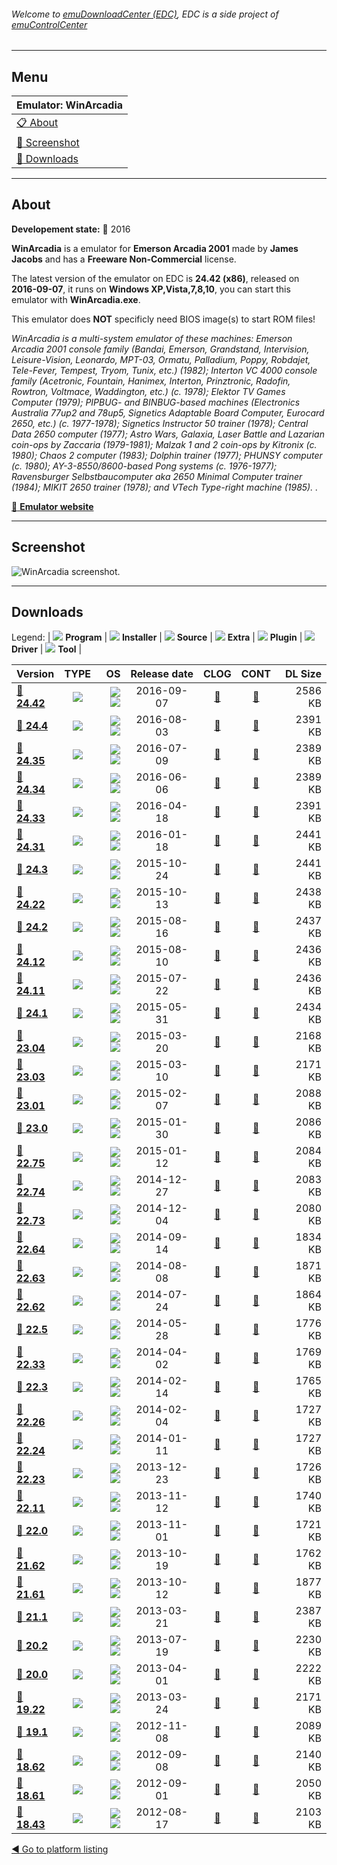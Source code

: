 ###### Welcome to [emuDownloadCenter (EDC)](https://github.com/PhoenixInteractiveNL/emuDownloadCenter/wiki/), EDC is a side project of [emuControlCenter](https://github.com/PhoenixInteractiveNL/emuControlCenter/wiki/)
***
## Menu
| **Emulator: WinArcadia** |
|:---------|
| [:clipboard: About](#about) |
| [:sunrise: Screenshot](#screenshot) |
| [:floppy_disk: Downloads](#downloads) |
***
## About
**Developement state:** :large_blue_circle: 2016

**WinArcadia** is a emulator for **Emerson Arcadia 2001** made by **James Jacobs** and has a **Freeware Non-Commercial** license.

The latest version of the emulator on EDC is **24.42 (x86)**, released on **2016-09-07**, it runs on **Windows XP,Vista,7,8,10**, you can start this emulator with **WinArcadia.exe**.

This emulator does **NOT** specificly need BIOS image(s) to start ROM files!

_WinArcadia is a multi-system emulator of these machines: Emerson Arcadia 2001 console family (Bandai, Emerson, Grandstand, Intervision, Leisure-Vision, Leonardo, MPT-03, Ormatu, Palladium, Poppy, Robdajet, Tele-Fever, Tempest, Tryom, Tunix, etc.) (1982); Interton VC 4000 console family (Acetronic, Fountain, Hanimex, Interton, Prinztronic, Radofin, Rowtron, Voltmace, Waddington, etc.) (c. 1978); Elektor TV Games Computer (1979); PIPBUG- and  BINBUG-based machines (Electronics Australia 77up2 and 78up5, Signetics Adaptable Board Computer, Eurocard 2650, etc.) (c. 1977-1978); Signetics Instructor 50 trainer (1978); Central Data 2650 computer (1977); Astro Wars, Galaxia, Laser Battle and Lazarian coin-ops by Zaccaria (1979-1981); Malzak 1 and 2 coin-ops by Kitronix (c. 1980); Chaos 2 computer (1983); Dolphin trainer (1977); PHUNSY computer (c. 1980); AY-3-8550/8600-based Pong systems (c. 1976-1977); Ravensburger Selbstbaucomputer aka 2650 Minimal Computer trainer (1984); MIKIT 2650 trainer (1978); and VTech Type-right machine (1985). ._

[:link: **Emulator website**](http://amigan.1emu.net/)
***
## Screenshot
![](https://raw.githubusercontent.com/PhoenixInteractiveNL/emuDownloadCenter/master/hooks/winarcadia/emulator_screen_01.jpg "WinArcadia screenshot.")
***
## Downloads
Legend: | 
![](https://raw.githubusercontent.com/wiki/PhoenixInteractiveNL/emuDownloadCenter/images_misc/icon_program_24.png) **Program** | 
![](https://raw.githubusercontent.com/wiki/PhoenixInteractiveNL/emuDownloadCenter/images_misc/icon_installer_24.png) **Installer** | 
![](https://raw.githubusercontent.com/wiki/PhoenixInteractiveNL/emuDownloadCenter/images_misc/icon_source_code_24.png) **Source** | 
![](https://raw.githubusercontent.com/wiki/PhoenixInteractiveNL/emuDownloadCenter/images_misc/icon_extra_24.png) **Extra** | 
![](https://raw.githubusercontent.com/wiki/PhoenixInteractiveNL/emuDownloadCenter/images_misc/icon_plugin_24.png) **Plugin** | 
![](https://raw.githubusercontent.com/wiki/PhoenixInteractiveNL/emuDownloadCenter/images_misc/icon_driver_24.png) **Driver** | 
![](https://raw.githubusercontent.com/wiki/PhoenixInteractiveNL/emuDownloadCenter/images_misc/icon_tool_24.png) **Tool** | 
 
| Version | TYPE | OS | Release date | CLOG | CONT | DL Size |
|:--------|:----:|---:|:------------:|:----:|:----:|--------:|
| [:floppy_disk: **24.42**](https://github.com/PhoenixInteractiveNL/edc-repo0002/raw/master/winarcadia/24.42.7z) | ![](https://raw.githubusercontent.com/wiki/PhoenixInteractiveNL/emuDownloadCenter/images_misc/icon_program_24.png) | ![](https://raw.githubusercontent.com/wiki/PhoenixInteractiveNL/emuDownloadCenter/images_misc/logo_windows_24.png)![](https://raw.githubusercontent.com/wiki/PhoenixInteractiveNL/emuDownloadCenter/images_misc/icon_32-bit_24.png) | 2016-09-07 | [:page_facing_up:](https://github.com/PhoenixInteractiveNL/edc-repo0002/blob/master/winarcadia/24.42_changelog.txt) | [:mag_right:](https://github.com/PhoenixInteractiveNL/edc-repo0002/blob/master/winarcadia/24.42_contents.txt) | 2586 KB |
| [:floppy_disk: **24.4**](https://github.com/PhoenixInteractiveNL/edc-repo0007/raw/master/winarcadia/24.4.7z) | ![](https://raw.githubusercontent.com/wiki/PhoenixInteractiveNL/emuDownloadCenter/images_misc/icon_program_24.png) | ![](https://raw.githubusercontent.com/wiki/PhoenixInteractiveNL/emuDownloadCenter/images_misc/logo_windows_24.png)![](https://raw.githubusercontent.com/wiki/PhoenixInteractiveNL/emuDownloadCenter/images_misc/icon_32-bit_24.png) | 2016-08-03 | [:page_facing_up:](https://github.com/PhoenixInteractiveNL/edc-repo0007/blob/master/winarcadia/24.4_changelog.txt) | [:mag_right:](https://github.com/PhoenixInteractiveNL/edc-repo0007/blob/master/winarcadia/24.4_contents.txt) | 2391 KB |
| [:floppy_disk: **24.35**](https://github.com/PhoenixInteractiveNL/edc-repo0007/raw/master/winarcadia/24.35.7z) | ![](https://raw.githubusercontent.com/wiki/PhoenixInteractiveNL/emuDownloadCenter/images_misc/icon_program_24.png) | ![](https://raw.githubusercontent.com/wiki/PhoenixInteractiveNL/emuDownloadCenter/images_misc/logo_windows_24.png)![](https://raw.githubusercontent.com/wiki/PhoenixInteractiveNL/emuDownloadCenter/images_misc/icon_32-bit_24.png) | 2016-07-09 | [:page_facing_up:](https://github.com/PhoenixInteractiveNL/edc-repo0007/blob/master/winarcadia/24.35_changelog.txt) | [:mag_right:](https://github.com/PhoenixInteractiveNL/edc-repo0007/blob/master/winarcadia/24.35_contents.txt) | 2389 KB |
| [:floppy_disk: **24.34**](https://github.com/PhoenixInteractiveNL/edc-repo0007/raw/master/winarcadia/24.34.7z) | ![](https://raw.githubusercontent.com/wiki/PhoenixInteractiveNL/emuDownloadCenter/images_misc/icon_program_24.png) | ![](https://raw.githubusercontent.com/wiki/PhoenixInteractiveNL/emuDownloadCenter/images_misc/logo_windows_24.png)![](https://raw.githubusercontent.com/wiki/PhoenixInteractiveNL/emuDownloadCenter/images_misc/icon_32-bit_24.png) | 2016-06-06 | [:page_facing_up:](https://github.com/PhoenixInteractiveNL/edc-repo0007/blob/master/winarcadia/24.34_changelog.txt) | [:mag_right:](https://github.com/PhoenixInteractiveNL/edc-repo0007/blob/master/winarcadia/24.34_contents.txt) | 2389 KB |
| [:floppy_disk: **24.33**](https://github.com/PhoenixInteractiveNL/edc-repo0007/raw/master/winarcadia/24.33.7z) | ![](https://raw.githubusercontent.com/wiki/PhoenixInteractiveNL/emuDownloadCenter/images_misc/icon_program_24.png) | ![](https://raw.githubusercontent.com/wiki/PhoenixInteractiveNL/emuDownloadCenter/images_misc/logo_windows_24.png)![](https://raw.githubusercontent.com/wiki/PhoenixInteractiveNL/emuDownloadCenter/images_misc/icon_32-bit_24.png) | 2016-04-18 | [:page_facing_up:](https://github.com/PhoenixInteractiveNL/edc-repo0007/blob/master/winarcadia/24.33_changelog.txt) | [:mag_right:](https://github.com/PhoenixInteractiveNL/edc-repo0007/blob/master/winarcadia/24.33_contents.txt) | 2391 KB |
| [:floppy_disk: **24.31**](https://github.com/PhoenixInteractiveNL/edc-repo0007/raw/master/winarcadia/24.31.7z) | ![](https://raw.githubusercontent.com/wiki/PhoenixInteractiveNL/emuDownloadCenter/images_misc/icon_program_24.png) | ![](https://raw.githubusercontent.com/wiki/PhoenixInteractiveNL/emuDownloadCenter/images_misc/logo_windows_24.png)![](https://raw.githubusercontent.com/wiki/PhoenixInteractiveNL/emuDownloadCenter/images_misc/icon_32-bit_24.png) | 2016-01-18 | [:page_facing_up:](https://github.com/PhoenixInteractiveNL/edc-repo0007/blob/master/winarcadia/24.31_changelog.txt) | [:mag_right:](https://github.com/PhoenixInteractiveNL/edc-repo0007/blob/master/winarcadia/24.31_contents.txt) | 2441 KB |
| [:floppy_disk: **24.3**](https://github.com/PhoenixInteractiveNL/edc-repo0007/raw/master/winarcadia/24.3.7z) | ![](https://raw.githubusercontent.com/wiki/PhoenixInteractiveNL/emuDownloadCenter/images_misc/icon_program_24.png) | ![](https://raw.githubusercontent.com/wiki/PhoenixInteractiveNL/emuDownloadCenter/images_misc/logo_windows_24.png)![](https://raw.githubusercontent.com/wiki/PhoenixInteractiveNL/emuDownloadCenter/images_misc/icon_32-bit_24.png) | 2015-10-24 | [:page_facing_up:](https://github.com/PhoenixInteractiveNL/edc-repo0007/blob/master/winarcadia/24.3_changelog.txt) | [:mag_right:](https://github.com/PhoenixInteractiveNL/edc-repo0007/blob/master/winarcadia/24.3_contents.txt) | 2441 KB |
| [:floppy_disk: **24.22**](https://github.com/PhoenixInteractiveNL/edc-repo0007/raw/master/winarcadia/24.22.7z) | ![](https://raw.githubusercontent.com/wiki/PhoenixInteractiveNL/emuDownloadCenter/images_misc/icon_program_24.png) | ![](https://raw.githubusercontent.com/wiki/PhoenixInteractiveNL/emuDownloadCenter/images_misc/logo_windows_24.png)![](https://raw.githubusercontent.com/wiki/PhoenixInteractiveNL/emuDownloadCenter/images_misc/icon_32-bit_24.png) | 2015-10-13 | [:page_facing_up:](https://github.com/PhoenixInteractiveNL/edc-repo0007/blob/master/winarcadia/24.22_changelog.txt) | [:mag_right:](https://github.com/PhoenixInteractiveNL/edc-repo0007/blob/master/winarcadia/24.22_contents.txt) | 2438 KB |
| [:floppy_disk: **24.2**](https://github.com/PhoenixInteractiveNL/edc-repo0007/raw/master/winarcadia/24.2.7z) | ![](https://raw.githubusercontent.com/wiki/PhoenixInteractiveNL/emuDownloadCenter/images_misc/icon_program_24.png) | ![](https://raw.githubusercontent.com/wiki/PhoenixInteractiveNL/emuDownloadCenter/images_misc/logo_windows_24.png)![](https://raw.githubusercontent.com/wiki/PhoenixInteractiveNL/emuDownloadCenter/images_misc/icon_32-bit_24.png) | 2015-08-16 | [:page_facing_up:](https://github.com/PhoenixInteractiveNL/edc-repo0007/blob/master/winarcadia/24.2_changelog.txt) | [:mag_right:](https://github.com/PhoenixInteractiveNL/edc-repo0007/blob/master/winarcadia/24.2_contents.txt) | 2437 KB |
| [:floppy_disk: **24.12**](https://github.com/PhoenixInteractiveNL/edc-repo0007/raw/master/winarcadia/24.12.7z) | ![](https://raw.githubusercontent.com/wiki/PhoenixInteractiveNL/emuDownloadCenter/images_misc/icon_program_24.png) | ![](https://raw.githubusercontent.com/wiki/PhoenixInteractiveNL/emuDownloadCenter/images_misc/logo_windows_24.png)![](https://raw.githubusercontent.com/wiki/PhoenixInteractiveNL/emuDownloadCenter/images_misc/icon_32-bit_24.png) | 2015-08-10 | [:page_facing_up:](https://github.com/PhoenixInteractiveNL/edc-repo0007/blob/master/winarcadia/24.12_changelog.txt) | [:mag_right:](https://github.com/PhoenixInteractiveNL/edc-repo0007/blob/master/winarcadia/24.12_contents.txt) | 2436 KB |
| [:floppy_disk: **24.11**](https://github.com/PhoenixInteractiveNL/edc-repo0007/raw/master/winarcadia/24.11.7z) | ![](https://raw.githubusercontent.com/wiki/PhoenixInteractiveNL/emuDownloadCenter/images_misc/icon_program_24.png) | ![](https://raw.githubusercontent.com/wiki/PhoenixInteractiveNL/emuDownloadCenter/images_misc/logo_windows_24.png)![](https://raw.githubusercontent.com/wiki/PhoenixInteractiveNL/emuDownloadCenter/images_misc/icon_32-bit_24.png) | 2015-07-22 | [:page_facing_up:](https://github.com/PhoenixInteractiveNL/edc-repo0007/blob/master/winarcadia/24.11_changelog.txt) | [:mag_right:](https://github.com/PhoenixInteractiveNL/edc-repo0007/blob/master/winarcadia/24.11_contents.txt) | 2436 KB |
| [:floppy_disk: **24.1**](https://github.com/PhoenixInteractiveNL/edc-repo0007/raw/master/winarcadia/24.1.7z) | ![](https://raw.githubusercontent.com/wiki/PhoenixInteractiveNL/emuDownloadCenter/images_misc/icon_program_24.png) | ![](https://raw.githubusercontent.com/wiki/PhoenixInteractiveNL/emuDownloadCenter/images_misc/logo_windows_24.png)![](https://raw.githubusercontent.com/wiki/PhoenixInteractiveNL/emuDownloadCenter/images_misc/icon_32-bit_24.png) | 2015-05-31 | [:page_facing_up:](https://github.com/PhoenixInteractiveNL/edc-repo0007/blob/master/winarcadia/24.1_changelog.txt) | [:mag_right:](https://github.com/PhoenixInteractiveNL/edc-repo0007/blob/master/winarcadia/24.1_contents.txt) | 2434 KB |
| [:floppy_disk: **23.04**](https://github.com/PhoenixInteractiveNL/edc-repo0007/raw/master/winarcadia/23.04.7z) | ![](https://raw.githubusercontent.com/wiki/PhoenixInteractiveNL/emuDownloadCenter/images_misc/icon_program_24.png) | ![](https://raw.githubusercontent.com/wiki/PhoenixInteractiveNL/emuDownloadCenter/images_misc/logo_windows_24.png)![](https://raw.githubusercontent.com/wiki/PhoenixInteractiveNL/emuDownloadCenter/images_misc/icon_32-bit_24.png) | 2015-03-20 | [:page_facing_up:](https://github.com/PhoenixInteractiveNL/edc-repo0007/blob/master/winarcadia/23.04_changelog.txt) | [:mag_right:](https://github.com/PhoenixInteractiveNL/edc-repo0007/blob/master/winarcadia/23.04_contents.txt) | 2168 KB |
| [:floppy_disk: **23.03**](https://github.com/PhoenixInteractiveNL/edc-repo0007/raw/master/winarcadia/23.03.7z) | ![](https://raw.githubusercontent.com/wiki/PhoenixInteractiveNL/emuDownloadCenter/images_misc/icon_program_24.png) | ![](https://raw.githubusercontent.com/wiki/PhoenixInteractiveNL/emuDownloadCenter/images_misc/logo_windows_24.png)![](https://raw.githubusercontent.com/wiki/PhoenixInteractiveNL/emuDownloadCenter/images_misc/icon_32-bit_24.png) | 2015-03-10 | [:page_facing_up:](https://github.com/PhoenixInteractiveNL/edc-repo0007/blob/master/winarcadia/23.03_changelog.txt) | [:mag_right:](https://github.com/PhoenixInteractiveNL/edc-repo0007/blob/master/winarcadia/23.03_contents.txt) | 2171 KB |
| [:floppy_disk: **23.01**](https://github.com/PhoenixInteractiveNL/edc-repo0007/raw/master/winarcadia/23.01.7z) | ![](https://raw.githubusercontent.com/wiki/PhoenixInteractiveNL/emuDownloadCenter/images_misc/icon_program_24.png) | ![](https://raw.githubusercontent.com/wiki/PhoenixInteractiveNL/emuDownloadCenter/images_misc/logo_windows_24.png)![](https://raw.githubusercontent.com/wiki/PhoenixInteractiveNL/emuDownloadCenter/images_misc/icon_32-bit_24.png) | 2015-02-07 | [:page_facing_up:](https://github.com/PhoenixInteractiveNL/edc-repo0007/blob/master/winarcadia/23.01_changelog.txt) | [:mag_right:](https://github.com/PhoenixInteractiveNL/edc-repo0007/blob/master/winarcadia/23.01_contents.txt) | 2088 KB |
| [:floppy_disk: **23.0**](https://github.com/PhoenixInteractiveNL/edc-repo0007/raw/master/winarcadia/23.0.7z) | ![](https://raw.githubusercontent.com/wiki/PhoenixInteractiveNL/emuDownloadCenter/images_misc/icon_program_24.png) | ![](https://raw.githubusercontent.com/wiki/PhoenixInteractiveNL/emuDownloadCenter/images_misc/logo_windows_24.png)![](https://raw.githubusercontent.com/wiki/PhoenixInteractiveNL/emuDownloadCenter/images_misc/icon_32-bit_24.png) | 2015-01-30 | [:page_facing_up:](https://github.com/PhoenixInteractiveNL/edc-repo0007/blob/master/winarcadia/23.0_changelog.txt) | [:mag_right:](https://github.com/PhoenixInteractiveNL/edc-repo0007/blob/master/winarcadia/23.0_contents.txt) | 2086 KB |
| [:floppy_disk: **22.75**](https://github.com/PhoenixInteractiveNL/edc-repo0007/raw/master/winarcadia/22.75.7z) | ![](https://raw.githubusercontent.com/wiki/PhoenixInteractiveNL/emuDownloadCenter/images_misc/icon_program_24.png) | ![](https://raw.githubusercontent.com/wiki/PhoenixInteractiveNL/emuDownloadCenter/images_misc/logo_windows_24.png)![](https://raw.githubusercontent.com/wiki/PhoenixInteractiveNL/emuDownloadCenter/images_misc/icon_32-bit_24.png) | 2015-01-12 | [:page_facing_up:](https://github.com/PhoenixInteractiveNL/edc-repo0007/blob/master/winarcadia/22.75_changelog.txt) | [:mag_right:](https://github.com/PhoenixInteractiveNL/edc-repo0007/blob/master/winarcadia/22.75_contents.txt) | 2084 KB |
| [:floppy_disk: **22.74**](https://github.com/PhoenixInteractiveNL/edc-repo0007/raw/master/winarcadia/22.74.7z) | ![](https://raw.githubusercontent.com/wiki/PhoenixInteractiveNL/emuDownloadCenter/images_misc/icon_program_24.png) | ![](https://raw.githubusercontent.com/wiki/PhoenixInteractiveNL/emuDownloadCenter/images_misc/logo_windows_24.png)![](https://raw.githubusercontent.com/wiki/PhoenixInteractiveNL/emuDownloadCenter/images_misc/icon_32-bit_24.png) | 2014-12-27 | [:page_facing_up:](https://github.com/PhoenixInteractiveNL/edc-repo0007/blob/master/winarcadia/22.74_changelog.txt) | [:mag_right:](https://github.com/PhoenixInteractiveNL/edc-repo0007/blob/master/winarcadia/22.74_contents.txt) | 2083 KB |
| [:floppy_disk: **22.73**](https://github.com/PhoenixInteractiveNL/edc-repo0007/raw/master/winarcadia/22.73.7z) | ![](https://raw.githubusercontent.com/wiki/PhoenixInteractiveNL/emuDownloadCenter/images_misc/icon_program_24.png) | ![](https://raw.githubusercontent.com/wiki/PhoenixInteractiveNL/emuDownloadCenter/images_misc/logo_windows_24.png)![](https://raw.githubusercontent.com/wiki/PhoenixInteractiveNL/emuDownloadCenter/images_misc/icon_32-bit_24.png) | 2014-12-04 | [:page_facing_up:](https://github.com/PhoenixInteractiveNL/edc-repo0007/blob/master/winarcadia/22.73_changelog.txt) | [:mag_right:](https://github.com/PhoenixInteractiveNL/edc-repo0007/blob/master/winarcadia/22.73_contents.txt) | 2080 KB |
| [:floppy_disk: **22.64**](https://github.com/PhoenixInteractiveNL/edc-repo0007/raw/master/winarcadia/22.64.7z) | ![](https://raw.githubusercontent.com/wiki/PhoenixInteractiveNL/emuDownloadCenter/images_misc/icon_program_24.png) | ![](https://raw.githubusercontent.com/wiki/PhoenixInteractiveNL/emuDownloadCenter/images_misc/logo_windows_24.png)![](https://raw.githubusercontent.com/wiki/PhoenixInteractiveNL/emuDownloadCenter/images_misc/icon_32-bit_24.png) | 2014-09-14 | [:page_facing_up:](https://github.com/PhoenixInteractiveNL/edc-repo0007/blob/master/winarcadia/22.64_changelog.txt) | [:mag_right:](https://github.com/PhoenixInteractiveNL/edc-repo0007/blob/master/winarcadia/22.64_contents.txt) | 1834 KB |
| [:floppy_disk: **22.63**](https://github.com/PhoenixInteractiveNL/edc-repo0007/raw/master/winarcadia/22.63.7z) | ![](https://raw.githubusercontent.com/wiki/PhoenixInteractiveNL/emuDownloadCenter/images_misc/icon_program_24.png) | ![](https://raw.githubusercontent.com/wiki/PhoenixInteractiveNL/emuDownloadCenter/images_misc/logo_windows_24.png)![](https://raw.githubusercontent.com/wiki/PhoenixInteractiveNL/emuDownloadCenter/images_misc/icon_32-bit_24.png) | 2014-08-08 | [:page_facing_up:](https://github.com/PhoenixInteractiveNL/edc-repo0007/blob/master/winarcadia/22.63_changelog.txt) | [:mag_right:](https://github.com/PhoenixInteractiveNL/edc-repo0007/blob/master/winarcadia/22.63_contents.txt) | 1871 KB |
| [:floppy_disk: **22.62**](https://github.com/PhoenixInteractiveNL/edc-repo0007/raw/master/winarcadia/22.62.7z) | ![](https://raw.githubusercontent.com/wiki/PhoenixInteractiveNL/emuDownloadCenter/images_misc/icon_program_24.png) | ![](https://raw.githubusercontent.com/wiki/PhoenixInteractiveNL/emuDownloadCenter/images_misc/logo_windows_24.png)![](https://raw.githubusercontent.com/wiki/PhoenixInteractiveNL/emuDownloadCenter/images_misc/icon_32-bit_24.png) | 2014-07-24 | [:page_facing_up:](https://github.com/PhoenixInteractiveNL/edc-repo0007/blob/master/winarcadia/22.62_changelog.txt) | [:mag_right:](https://github.com/PhoenixInteractiveNL/edc-repo0007/blob/master/winarcadia/22.62_contents.txt) | 1864 KB |
| [:floppy_disk: **22.5**](https://github.com/PhoenixInteractiveNL/edc-repo0007/raw/master/winarcadia/22.5.7z) | ![](https://raw.githubusercontent.com/wiki/PhoenixInteractiveNL/emuDownloadCenter/images_misc/icon_program_24.png) | ![](https://raw.githubusercontent.com/wiki/PhoenixInteractiveNL/emuDownloadCenter/images_misc/logo_windows_24.png)![](https://raw.githubusercontent.com/wiki/PhoenixInteractiveNL/emuDownloadCenter/images_misc/icon_32-bit_24.png) | 2014-05-28 | [:page_facing_up:](https://github.com/PhoenixInteractiveNL/edc-repo0007/blob/master/winarcadia/22.5_changelog.txt) | [:mag_right:](https://github.com/PhoenixInteractiveNL/edc-repo0007/blob/master/winarcadia/22.5_contents.txt) | 1776 KB |
| [:floppy_disk: **22.33**](https://github.com/PhoenixInteractiveNL/edc-repo0007/raw/master/winarcadia/22.33.7z) | ![](https://raw.githubusercontent.com/wiki/PhoenixInteractiveNL/emuDownloadCenter/images_misc/icon_program_24.png) | ![](https://raw.githubusercontent.com/wiki/PhoenixInteractiveNL/emuDownloadCenter/images_misc/logo_windows_24.png)![](https://raw.githubusercontent.com/wiki/PhoenixInteractiveNL/emuDownloadCenter/images_misc/icon_32-bit_24.png) | 2014-04-02 | [:page_facing_up:](https://github.com/PhoenixInteractiveNL/edc-repo0007/blob/master/winarcadia/22.33_changelog.txt) | [:mag_right:](https://github.com/PhoenixInteractiveNL/edc-repo0007/blob/master/winarcadia/22.33_contents.txt) | 1769 KB |
| [:floppy_disk: **22.3**](https://github.com/PhoenixInteractiveNL/edc-repo0007/raw/master/winarcadia/22.3.7z) | ![](https://raw.githubusercontent.com/wiki/PhoenixInteractiveNL/emuDownloadCenter/images_misc/icon_program_24.png) | ![](https://raw.githubusercontent.com/wiki/PhoenixInteractiveNL/emuDownloadCenter/images_misc/logo_windows_24.png)![](https://raw.githubusercontent.com/wiki/PhoenixInteractiveNL/emuDownloadCenter/images_misc/icon_32-bit_24.png) | 2014-02-14 | [:page_facing_up:](https://github.com/PhoenixInteractiveNL/edc-repo0007/blob/master/winarcadia/22.3_changelog.txt) | [:mag_right:](https://github.com/PhoenixInteractiveNL/edc-repo0007/blob/master/winarcadia/22.3_contents.txt) | 1765 KB |
| [:floppy_disk: **22.26**](https://github.com/PhoenixInteractiveNL/edc-repo0007/raw/master/winarcadia/22.26.7z) | ![](https://raw.githubusercontent.com/wiki/PhoenixInteractiveNL/emuDownloadCenter/images_misc/icon_program_24.png) | ![](https://raw.githubusercontent.com/wiki/PhoenixInteractiveNL/emuDownloadCenter/images_misc/logo_windows_24.png)![](https://raw.githubusercontent.com/wiki/PhoenixInteractiveNL/emuDownloadCenter/images_misc/icon_32-bit_24.png) | 2014-02-04 | [:page_facing_up:](https://github.com/PhoenixInteractiveNL/edc-repo0007/blob/master/winarcadia/22.26_changelog.txt) | [:mag_right:](https://github.com/PhoenixInteractiveNL/edc-repo0007/blob/master/winarcadia/22.26_contents.txt) | 1727 KB |
| [:floppy_disk: **22.24**](https://github.com/PhoenixInteractiveNL/edc-repo0007/raw/master/winarcadia/22.24.7z) | ![](https://raw.githubusercontent.com/wiki/PhoenixInteractiveNL/emuDownloadCenter/images_misc/icon_program_24.png) | ![](https://raw.githubusercontent.com/wiki/PhoenixInteractiveNL/emuDownloadCenter/images_misc/logo_windows_24.png)![](https://raw.githubusercontent.com/wiki/PhoenixInteractiveNL/emuDownloadCenter/images_misc/icon_32-bit_24.png) | 2014-01-11 | [:page_facing_up:](https://github.com/PhoenixInteractiveNL/edc-repo0007/blob/master/winarcadia/22.24_changelog.txt) | [:mag_right:](https://github.com/PhoenixInteractiveNL/edc-repo0007/blob/master/winarcadia/22.24_contents.txt) | 1727 KB |
| [:floppy_disk: **22.23**](https://github.com/PhoenixInteractiveNL/edc-repo0007/raw/master/winarcadia/22.23.7z) | ![](https://raw.githubusercontent.com/wiki/PhoenixInteractiveNL/emuDownloadCenter/images_misc/icon_program_24.png) | ![](https://raw.githubusercontent.com/wiki/PhoenixInteractiveNL/emuDownloadCenter/images_misc/logo_windows_24.png)![](https://raw.githubusercontent.com/wiki/PhoenixInteractiveNL/emuDownloadCenter/images_misc/icon_32-bit_24.png) | 2013-12-23 | [:page_facing_up:](https://github.com/PhoenixInteractiveNL/edc-repo0007/blob/master/winarcadia/22.23_changelog.txt) | [:mag_right:](https://github.com/PhoenixInteractiveNL/edc-repo0007/blob/master/winarcadia/22.23_contents.txt) | 1726 KB |
| [:floppy_disk: **22.11**](https://github.com/PhoenixInteractiveNL/edc-repo0007/raw/master/winarcadia/22.11.7z) | ![](https://raw.githubusercontent.com/wiki/PhoenixInteractiveNL/emuDownloadCenter/images_misc/icon_program_24.png) | ![](https://raw.githubusercontent.com/wiki/PhoenixInteractiveNL/emuDownloadCenter/images_misc/logo_windows_24.png)![](https://raw.githubusercontent.com/wiki/PhoenixInteractiveNL/emuDownloadCenter/images_misc/icon_32-bit_24.png) | 2013-11-12 | [:page_facing_up:](https://github.com/PhoenixInteractiveNL/edc-repo0007/blob/master/winarcadia/22.11_changelog.txt) | [:mag_right:](https://github.com/PhoenixInteractiveNL/edc-repo0007/blob/master/winarcadia/22.11_contents.txt) | 1740 KB |
| [:floppy_disk: **22.0**](https://github.com/PhoenixInteractiveNL/edc-repo0007/raw/master/winarcadia/22.0.7z) | ![](https://raw.githubusercontent.com/wiki/PhoenixInteractiveNL/emuDownloadCenter/images_misc/icon_program_24.png) | ![](https://raw.githubusercontent.com/wiki/PhoenixInteractiveNL/emuDownloadCenter/images_misc/logo_windows_24.png)![](https://raw.githubusercontent.com/wiki/PhoenixInteractiveNL/emuDownloadCenter/images_misc/icon_32-bit_24.png) | 2013-11-01 | [:page_facing_up:](https://github.com/PhoenixInteractiveNL/edc-repo0007/blob/master/winarcadia/22.0_changelog.txt) | [:mag_right:](https://github.com/PhoenixInteractiveNL/edc-repo0007/blob/master/winarcadia/22.0_contents.txt) | 1721 KB |
| [:floppy_disk: **21.62**](https://github.com/PhoenixInteractiveNL/edc-repo0007/raw/master/winarcadia/21.62.7z) | ![](https://raw.githubusercontent.com/wiki/PhoenixInteractiveNL/emuDownloadCenter/images_misc/icon_program_24.png) | ![](https://raw.githubusercontent.com/wiki/PhoenixInteractiveNL/emuDownloadCenter/images_misc/logo_windows_24.png)![](https://raw.githubusercontent.com/wiki/PhoenixInteractiveNL/emuDownloadCenter/images_misc/icon_32-bit_24.png) | 2013-10-19 | [:page_facing_up:](https://github.com/PhoenixInteractiveNL/edc-repo0007/blob/master/winarcadia/21.62_changelog.txt) | [:mag_right:](https://github.com/PhoenixInteractiveNL/edc-repo0007/blob/master/winarcadia/21.62_contents.txt) | 1762 KB |
| [:floppy_disk: **21.61**](https://github.com/PhoenixInteractiveNL/edc-repo0007/raw/master/winarcadia/21.61.7z) | ![](https://raw.githubusercontent.com/wiki/PhoenixInteractiveNL/emuDownloadCenter/images_misc/icon_program_24.png) | ![](https://raw.githubusercontent.com/wiki/PhoenixInteractiveNL/emuDownloadCenter/images_misc/logo_windows_24.png)![](https://raw.githubusercontent.com/wiki/PhoenixInteractiveNL/emuDownloadCenter/images_misc/icon_32-bit_24.png) | 2013-10-12 | [:page_facing_up:](https://github.com/PhoenixInteractiveNL/edc-repo0007/blob/master/winarcadia/21.61_changelog.txt) | [:mag_right:](https://github.com/PhoenixInteractiveNL/edc-repo0007/blob/master/winarcadia/21.61_contents.txt) | 1877 KB |
| [:floppy_disk: **21.1**](https://github.com/PhoenixInteractiveNL/edc-repo0007/raw/master/winarcadia/21.1.7z) | ![](https://raw.githubusercontent.com/wiki/PhoenixInteractiveNL/emuDownloadCenter/images_misc/icon_program_24.png) | ![](https://raw.githubusercontent.com/wiki/PhoenixInteractiveNL/emuDownloadCenter/images_misc/logo_windows_24.png)![](https://raw.githubusercontent.com/wiki/PhoenixInteractiveNL/emuDownloadCenter/images_misc/icon_32-bit_24.png) | 2013-03-21 | [:page_facing_up:](https://github.com/PhoenixInteractiveNL/edc-repo0007/blob/master/winarcadia/21.1_changelog.txt) | [:mag_right:](https://github.com/PhoenixInteractiveNL/edc-repo0007/blob/master/winarcadia/21.1_contents.txt) | 2387 KB |
| [:floppy_disk: **20.2**](https://github.com/PhoenixInteractiveNL/edc-repo0007/raw/master/winarcadia/20.2.7z) | ![](https://raw.githubusercontent.com/wiki/PhoenixInteractiveNL/emuDownloadCenter/images_misc/icon_program_24.png) | ![](https://raw.githubusercontent.com/wiki/PhoenixInteractiveNL/emuDownloadCenter/images_misc/logo_windows_24.png)![](https://raw.githubusercontent.com/wiki/PhoenixInteractiveNL/emuDownloadCenter/images_misc/icon_32-bit_24.png) | 2013-07-19 | [:page_facing_up:](https://github.com/PhoenixInteractiveNL/edc-repo0007/blob/master/winarcadia/20.2_changelog.txt) | [:mag_right:](https://github.com/PhoenixInteractiveNL/edc-repo0007/blob/master/winarcadia/20.2_contents.txt) | 2230 KB |
| [:floppy_disk: **20.0**](https://github.com/PhoenixInteractiveNL/edc-repo0007/raw/master/winarcadia/20.0.7z) | ![](https://raw.githubusercontent.com/wiki/PhoenixInteractiveNL/emuDownloadCenter/images_misc/icon_program_24.png) | ![](https://raw.githubusercontent.com/wiki/PhoenixInteractiveNL/emuDownloadCenter/images_misc/logo_windows_24.png)![](https://raw.githubusercontent.com/wiki/PhoenixInteractiveNL/emuDownloadCenter/images_misc/icon_32-bit_24.png) | 2013-04-01 | [:page_facing_up:](https://github.com/PhoenixInteractiveNL/edc-repo0007/blob/master/winarcadia/20.0_changelog.txt) | [:mag_right:](https://github.com/PhoenixInteractiveNL/edc-repo0007/blob/master/winarcadia/20.0_contents.txt) | 2222 KB |
| [:floppy_disk: **19.22**](https://github.com/PhoenixInteractiveNL/edc-repo0007/raw/master/winarcadia/19.22.7z) | ![](https://raw.githubusercontent.com/wiki/PhoenixInteractiveNL/emuDownloadCenter/images_misc/icon_program_24.png) | ![](https://raw.githubusercontent.com/wiki/PhoenixInteractiveNL/emuDownloadCenter/images_misc/logo_windows_24.png)![](https://raw.githubusercontent.com/wiki/PhoenixInteractiveNL/emuDownloadCenter/images_misc/icon_32-bit_24.png) | 2013-03-24 | [:page_facing_up:](https://github.com/PhoenixInteractiveNL/edc-repo0007/blob/master/winarcadia/19.22_changelog.txt) | [:mag_right:](https://github.com/PhoenixInteractiveNL/edc-repo0007/blob/master/winarcadia/19.22_contents.txt) | 2171 KB |
| [:floppy_disk: **19.1**](https://github.com/PhoenixInteractiveNL/edc-repo0007/raw/master/winarcadia/19.1.7z) | ![](https://raw.githubusercontent.com/wiki/PhoenixInteractiveNL/emuDownloadCenter/images_misc/icon_program_24.png) | ![](https://raw.githubusercontent.com/wiki/PhoenixInteractiveNL/emuDownloadCenter/images_misc/logo_windows_24.png)![](https://raw.githubusercontent.com/wiki/PhoenixInteractiveNL/emuDownloadCenter/images_misc/icon_32-bit_24.png) | 2012-11-08 | [:page_facing_up:](https://github.com/PhoenixInteractiveNL/edc-repo0007/blob/master/winarcadia/19.1_changelog.txt) | [:mag_right:](https://github.com/PhoenixInteractiveNL/edc-repo0007/blob/master/winarcadia/19.1_contents.txt) | 2089 KB |
| [:floppy_disk: **18.62**](https://github.com/PhoenixInteractiveNL/edc-repo0007/raw/master/winarcadia/18.62.7z) | ![](https://raw.githubusercontent.com/wiki/PhoenixInteractiveNL/emuDownloadCenter/images_misc/icon_program_24.png) | ![](https://raw.githubusercontent.com/wiki/PhoenixInteractiveNL/emuDownloadCenter/images_misc/logo_windows_24.png)![](https://raw.githubusercontent.com/wiki/PhoenixInteractiveNL/emuDownloadCenter/images_misc/icon_32-bit_24.png) | 2012-09-08 | [:page_facing_up:](https://github.com/PhoenixInteractiveNL/edc-repo0007/blob/master/winarcadia/18.62_changelog.txt) | [:mag_right:](https://github.com/PhoenixInteractiveNL/edc-repo0007/blob/master/winarcadia/18.62_contents.txt) | 2140 KB |
| [:floppy_disk: **18.61**](https://github.com/PhoenixInteractiveNL/edc-repo0007/raw/master/winarcadia/18.61.7z) | ![](https://raw.githubusercontent.com/wiki/PhoenixInteractiveNL/emuDownloadCenter/images_misc/icon_program_24.png) | ![](https://raw.githubusercontent.com/wiki/PhoenixInteractiveNL/emuDownloadCenter/images_misc/logo_windows_24.png)![](https://raw.githubusercontent.com/wiki/PhoenixInteractiveNL/emuDownloadCenter/images_misc/icon_32-bit_24.png) | 2012-09-01 | [:page_facing_up:](https://github.com/PhoenixInteractiveNL/edc-repo0007/blob/master/winarcadia/18.61_changelog.txt) | [:mag_right:](https://github.com/PhoenixInteractiveNL/edc-repo0007/blob/master/winarcadia/18.61_contents.txt) | 2050 KB |
| [:floppy_disk: **18.43**](https://github.com/PhoenixInteractiveNL/edc-repo0007/raw/master/winarcadia/18.43.7z) | ![](https://raw.githubusercontent.com/wiki/PhoenixInteractiveNL/emuDownloadCenter/images_misc/icon_program_24.png) | ![](https://raw.githubusercontent.com/wiki/PhoenixInteractiveNL/emuDownloadCenter/images_misc/logo_windows_24.png)![](https://raw.githubusercontent.com/wiki/PhoenixInteractiveNL/emuDownloadCenter/images_misc/icon_32-bit_24.png) | 2012-08-17 | [:page_facing_up:](https://github.com/PhoenixInteractiveNL/edc-repo0007/blob/master/winarcadia/18.43_changelog.txt) | [:mag_right:](https://github.com/PhoenixInteractiveNL/edc-repo0007/blob/master/winarcadia/18.43_contents.txt) | 2103 KB |

[:arrow_backward: Go to platform listing](https://github.com/PhoenixInteractiveNL/emuDownloadCenter/wiki/EDC-Platform-List)
